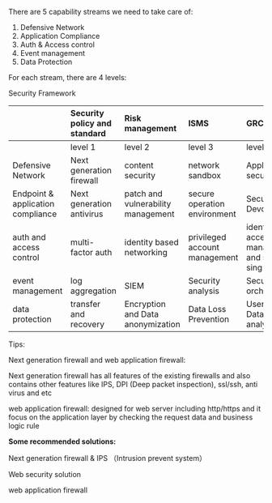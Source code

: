There are 5 capability streams we need to take care of:

1. Defensive Network
2. Application Compliance
3. Auth & Access control
4. Event management
5. Data Protection

For each stream, there are 4 levels:

Security Framework

|  | Security policy and standard | Risk management | ISMS | GRC |
| :--- | :--- | :--- | :--- | :--- |
|  | level 1 | level 2 | level 3 | level 4 |
| Defensive Network | Next generation firewall | content security | network sandbox | Application security |
| Endpoint & application compliance | Next generation antivirus | patch and vulnerability management | secure operation environment | Secure Devops |
| auth and access control | multi-factor auth | identity based networking | privileged account management | identity access management and single sing on |
| event management | log aggregation | SIEM | Security analysis | Security orchestration |
| data protection | transfer and recovery | Encryption and Data anonymization | Data Loss Prevention | User and Data analysis |

Tips:

Next generation firewall and web application firewall:

Next generation firewall has all features of the existing firewalls and also contains other features like IPS, DPI \(Deep packet inspection\), ssl/ssh, anti virus and etc

web application firewall: designed for web server including http/https and it focus on the application layer by checking the request data and business logic rule

**Some recommended solutions:**

Next generation firewall & IPS （Intrusion prevent system）

Web security solution

web application firewall

